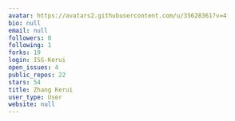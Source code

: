 ```yaml
---
avatar: https://avatars2.githubusercontent.com/u/35628361?v=4
bio: null
email: null
followers: 8
following: 1
forks: 19
login: ISS-Kerui
open_issues: 4
public_repos: 22
stars: 54
title: Zhang Kerui
user_type: User
website: null
---
```

